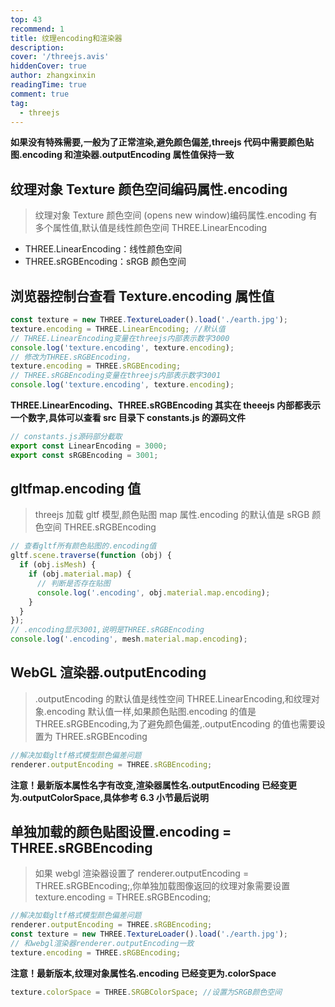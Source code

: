 ```yaml
---
top: 43
recommend: 1
title: 纹理encoding和渲染器
description:
cover: '/threejs.avis'
hiddenCover: true
author: zhangxinxin
readingTime: true
comment: true
tag:
  - threejs
---
```


**如果没有特殊需要,一般为了正常渲染,避免颜色偏差,threejs 代码中需要颜色贴图.encoding 和渲染器.outputEncoding 属性值保持一致**

## 纹理对象 Texture 颜色空间编码属性.encoding

> 纹理对象 Texture 颜色空间 (opens new window)编码属性.encoding 有多个属性值,默认值是线性颜色空间 THREE.LinearEncoding

- THREE.LinearEncoding：线性颜色空间
- THREE.sRGBEncoding：sRGB 颜色空间

## 浏览器控制台查看 Texture.encoding 属性值

```js
const texture = new THREE.TextureLoader().load('./earth.jpg');
texture.encoding = THREE.LinearEncoding; //默认值
// THREE.LinearEncoding变量在threejs内部表示数字3000
console.log('texture.encoding', texture.encoding);
// 修改为THREE.sRGBEncoding，
texture.encoding = THREE.sRGBEncoding;
// THREE.sRGBEncoding变量在threejs内部表示数字3001
console.log('texture.encoding', texture.encoding);
```

**THREE.LinearEncoding、THREE.sRGBEncoding 其实在 theeejs 内部都表示一个数字,具体可以查看 src 目录下 constants.js 的源码文件**

```js
// constants.js源码部分截取
export const LinearEncoding = 3000;
export const sRGBEncoding = 3001;
```

## gltfmap.encoding 值

> threejs 加载 gltf 模型,颜色贴图 map 属性.encoding 的默认值是 sRGB 颜色空间 THREE.sRGBEncoding

```js
// 查看gltf所有颜色贴图的.encoding值
gltf.scene.traverse(function (obj) {
  if (obj.isMesh) {
    if (obj.material.map) {
      // 判断是否存在贴图
      console.log('.encoding', obj.material.map.encoding);
    }
  }
});
// .encoding显示3001,说明是THREE.sRGBEncoding
console.log('.encoding', mesh.material.map.encoding);
```

## WebGL 渲染器.outputEncoding

> .outputEncoding 的默认值是线性空间 THREE.LinearEncoding,和纹理对象.encoding 默认值一样,如果颜色贴图.encoding 的值是 THREE.sRGBEncoding,为了避免颜色偏差,.outputEncoding 的值也需要设置为 THREE.sRGBEncoding

```js
//解决加载gltf格式模型颜色偏差问题
renderer.outputEncoding = THREE.sRGBEncoding;
```

**注意！最新版本属性名字有改变,渲染器属性名.outputEncoding 已经变更为.outputColorSpace,具体参考 6.3 小节最后说明**

## 单独加载的颜色贴图设置.encoding = THREE.sRGBEncoding

> 如果 webgl 渲染器设置了 renderer.outputEncoding = THREE.sRGBEncoding;,你单独加载图像返回的纹理对象需要设置 texture.encoding = THREE.sRGBEncoding;

```js
//解决加载gltf格式模型颜色偏差问题
renderer.outputEncoding = THREE.sRGBEncoding;
const texture = new THREE.TextureLoader().load('./earth.jpg');
// 和webgl渲染器renderer.outputEncoding一致
texture.encoding = THREE.sRGBEncoding;
```

**注意！最新版本,纹理对象属性名.encoding 已经变更为.colorSpace**

```js
texture.colorSpace = THREE.SRGBColorSpace; //设置为SRGB颜色空间
```
